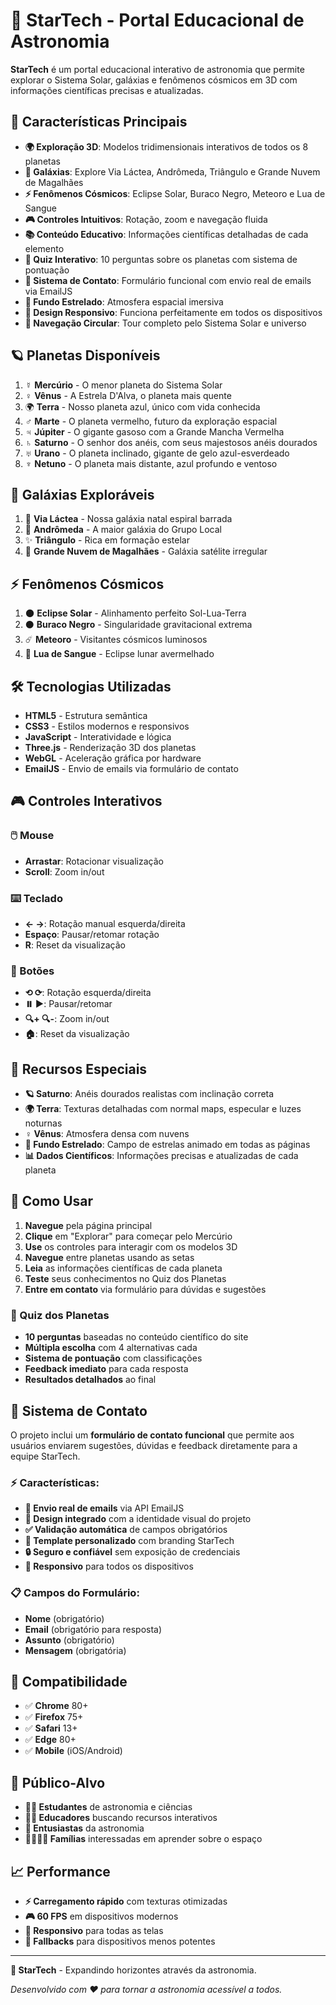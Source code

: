 # 🌟 StarTech - Portal Educacional de Astronomia

**StarTech** é um portal educacional interativo de astronomia que permite explorar o Sistema Solar, galáxias e fenômenos cósmicos em 3D com informações científicas precisas e atualizadas.

## 🚀 Características Principais

- **🌍 Exploração 3D**: Modelos tridimensionais interativos de todos os 8 planetas
- **🌌 Galáxias**: Explore Via Láctea, Andrômeda, Triângulo e Grande Nuvem de Magalhães
- **⚡ Fenômenos Cósmicos**: Eclipse Solar, Buraco Negro, Meteoro e Lua de Sangue
- **🎮 Controles Intuitivos**: Rotação, zoom e navegação fluida
- **📚 Conteúdo Educativo**: Informações científicas detalhadas de cada elemento
- **🧠 Quiz Interativo**: 10 perguntas sobre os planetas com sistema de pontuação
- **📧 Sistema de Contato**: Formulário funcional com envio real de emails via EmailJS
- **🌌 Fundo Estrelado**: Atmosfera espacial imersiva
- **📱 Design Responsivo**: Funciona perfeitamente em todos os dispositivos
- **🔄 Navegação Circular**: Tour completo pelo Sistema Solar e universo

## 🪐 Planetas Disponíveis

1. ☿️ **Mercúrio** - O menor planeta do Sistema Solar
2. ♀️ **Vênus** - A Estrela D'Alva, o planeta mais quente
3. 🌍 **Terra** - Nosso planeta azul, único com vida conhecida
4. ♂️ **Marte** - O planeta vermelho, futuro da exploração espacial
5. ♃ **Júpiter** - O gigante gasoso com a Grande Mancha Vermelha
6. ♄ **Saturno** - O senhor dos anéis, com seus majestosos anéis dourados
7. ♅ **Urano** - O planeta inclinado, gigante de gelo azul-esverdeado
8. ♆ **Netuno** - O planeta mais distante, azul profundo e ventoso

## 🌌 Galáxias Exploráveis

1. 🌠 **Via Láctea** - Nossa galáxia natal espiral barrada
2. 🌟 **Andrômeda** - A maior galáxia do Grupo Local
3. ✨ **Triângulo** - Rica em formação estelar
4. 💫 **Grande Nuvem de Magalhães** - Galáxia satélite irregular

## ⚡ Fenômenos Cósmicos

1. 🌑 **Eclipse Solar** - Alinhamento perfeito Sol-Lua-Terra
2. ⚫ **Buraco Negro** - Singularidade gravitacional extrema  
3. ☄️ **Meteoro** - Visitantes cósmicos luminosos
4. 🌙 **Lua de Sangue** - Eclipse lunar avermelhado

## 🛠️ Tecnologias Utilizadas

- **HTML5** - Estrutura semântica
- **CSS3** - Estilos modernos e responsivos
- **JavaScript** - Interatividade e lógica
- **Three.js** - Renderização 3D dos planetas
- **WebGL** - Aceleração gráfica por hardware
- **EmailJS** - Envio de emails via formulário de contato

## 🎮 Controles Interativos

### 🖱️ Mouse
- **Arrastar**: Rotacionar visualização
- **Scroll**: Zoom in/out

### ⌨️ Teclado
- **← →**: Rotação manual esquerda/direita
- **Espaço**: Pausar/retomar rotação
- **R**: Reset da visualização

### 🔘 Botões
- **⟲ ⟳**: Rotação esquerda/direita
- **⏸️ ▶️**: Pausar/retomar
- **🔍+ 🔍-**: Zoom in/out
- **🏠**: Reset da visualização

## 🌟 Recursos Especiais

- **🪐 Saturno**: Anéis dourados realistas com inclinação correta
- **🌍 Terra**: Texturas detalhadas com normal maps, especular e luzes noturnas
- **♀️ Vênus**: Atmosfera densa com nuvens
- **🌌 Fundo Estrelado**: Campo de estrelas animado em todas as páginas
- **📊 Dados Científicos**: Informações precisas e atualizadas de cada planeta

## 🚀 Como Usar

1. **Navegue** pela página principal
2. **Clique** em "Explorar" para começar pelo Mercúrio
3. **Use** os controles para interagir com os modelos 3D
4. **Navegue** entre planetas usando as setas
5. **Leia** as informações científicas de cada planeta
6. **Teste** seus conhecimentos no Quiz dos Planetas
7. **Entre em contato** via formulário para dúvidas e sugestões

### 🧠 Quiz dos Planetas

- **10 perguntas** baseadas no conteúdo científico do site
- **Múltipla escolha** com 4 alternativas cada
- **Sistema de pontuação** com classificações
- **Feedback imediato** para cada resposta
- **Resultados detalhados** ao final

## 📧 Sistema de Contato

O projeto inclui um **formulário de contato funcional** que permite aos usuários enviarem sugestões, dúvidas e feedback diretamente para a equipe StarTech.

### ⚡ Características:
- **📨 Envio real de emails** via API EmailJS
- **🎨 Design integrado** com a identidade visual do projeto
- **✅ Validação automática** de campos obrigatórios
- **📧 Template personalizado** com branding StarTech
- **🔒 Seguro e confiável** sem exposição de credenciais
- **📱 Responsivo** para todos os dispositivos

### 📋 Campos do Formulário:
- **Nome** (obrigatório)
- **Email** (obrigatório para resposta)
- **Assunto** (obrigatório)
- **Mensagem** (obrigatória)

## 📱 Compatibilidade

- ✅ **Chrome** 80+
- ✅ **Firefox** 75+
- ✅ **Safari** 13+
- ✅ **Edge** 80+
- ✅ **Mobile** (iOS/Android)

## 🎯 Público-Alvo

- **👨‍🎓 Estudantes** de astronomia e ciências
- **👩‍🏫 Educadores** buscando recursos interativos
- **🔭 Entusiastas** da astronomia
- **👨‍👩‍👧‍👦 Famílias** interessadas em aprender sobre o espaço

## 📈 Performance

- **⚡ Carregamento rápido** com texturas otimizadas
- **🎮 60 FPS** em dispositivos modernos
- **📱 Responsivo** para todas as telas
- **🔧 Fallbacks** para dispositivos menos potentes

---

**🌟 StarTech** - Expandindo horizontes através da astronomia.

*Desenvolvido com ❤️ para tornar a astronomia acessível a todos.* 